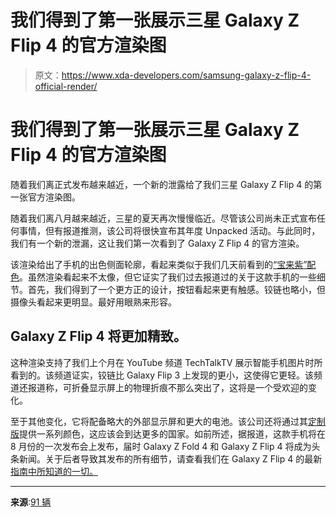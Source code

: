 # 我们得到了第一张展示三星 Galaxy Z Flip 4 的官方渲染图

> 原文：<https://www.xda-developers.com/samsung-galaxy-z-flip-4-official-render/>

# 我们得到了第一张展示三星 Galaxy Z Flip 4 的官方渲染图

随着我们离正式发布越来越近，一个新的泄露给了我们三星 Galaxy Z Flip 4 的第一张官方渲染图。

随着我们离八月越来越近，三星的夏天再次慢慢临近。尽管该公司尚未正式宣布任何事情，但有报道推测，该公司将很快宣布其年度 Unpacked 活动。与此同时，我们有一个新的泄漏，这让我们第一次看到了 Galaxy Z Flip 4 的官方渲染。

该渲染给出了手机的出色侧面轮廓，看起来类似于我们几天前看到的[“宝来紫”配色](https://www.xda-developers.com/samsung-galaxy-s22-series-bora-purple-leak/)。虽然渲染看起来不太像，但它证实了我们过去报道过的关于这款手机的一些细节。首先，我们得到了一个更方正的设计，按钮看起来更有触感。铰链也略小，但摄像头看起来更明显。最好用眼熟来形容。

## Galaxy Z Flip 4 将更加精致。

这种渲染支持了我们上个月在 YouTube 频道 TechTalkTV 展示智能手机图片时所看到的。该频道证实，铰链比 Galaxy Flip 3 上发现的更小，这使得它更轻。该频道还报道称，可折叠显示屏上的物理折痕不那么突出了，这将是一个受欢迎的变化。

至于其他变化，它将配备略大的外部显示屏和更大的电池。该公司还将通过其[定制版](https://www.xda-developers.com/samsung-galaxy-z-flip-4-bespoke-edition/)提供一系列颜色，这应该会到达更多的国家。如前所述，据报道，这款手机将在 8 月份的一次发布会上发布，届时 Galaxy Z Fold 4 和 Galaxy Z Flip 4 将成为头条新闻。关于后者导致其发布的所有细节，请查看我们在 Galaxy Z Flip 4 的最新[指南中所知道的一切。](https://www.xda-developers.com/samsung-galaxy-z-flip-4/)

* * *

**来源**:[91 辆](https://www.91mobiles.com/hub/exclusive-first-official-render-shows-samsung-galaxy-z-flip4-in-profile/)
